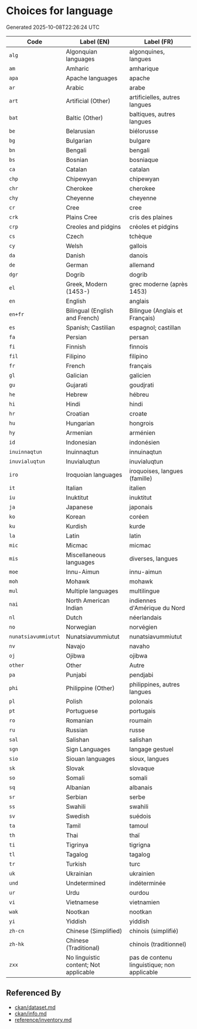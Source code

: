 # Choices for language

Generated 2025-10-08T22:26:24 UTC

| Code | Label (EN) | Label (FR) |
|------|------------|------------|
| `alg` | Algonquian languages | algonquines, langues |
| `am` | Amharic | amharique |
| `apa` | Apache languages | apache |
| `ar` | Arabic | arabe |
| `art` | Artificial (Other) | artificielles, autres langues |
| `bat` | Baltic (Other) | baltiques, autres langues |
| `be` | Belarusian | biélorusse |
| `bg` | Bulgarian | bulgare |
| `bn` | Bengali | bengali |
| `bs` | Bosnian | bosniaque |
| `ca` | Catalan | catalan |
| `chp` | Chipewyan | chipewyan |
| `chr` | Cherokee | cherokee |
| `chy` | Cheyenne | cheyenne |
| `cr` | Cree | cree |
| `crk` | Plains Cree | cris des plaines |
| `crp` | Creoles and pidgins | créoles et pidgins |
| `cs` | Czech | tchèque |
| `cy` | Welsh | gallois |
| `da` | Danish | danois |
| `de` | German | allemand |
| `dgr` | Dogrib | dogrib |
| `el` | Greek, Modern (1453-) | grec moderne (après 1453) |
| `en` | English | anglais |
| `en+fr` | Bilingual (English and French) | Bilingue (Anglais et Français) |
| `es` | Spanish; Castilian | espagnol; castillan |
| `fa` | Persian | persan |
| `fi` | Finnish | finnois |
| `fil` | Filipino | filipino |
| `fr` | French | français |
| `gl` | Galician | galicien |
| `gu` | Gujarati | goudjrati |
| `he` | Hebrew | hébreu |
| `hi` | Hindi | hindi |
| `hr` | Croatian | croate |
| `hu` | Hungarian | hongrois |
| `hy` | Armenian | arménien |
| `id` | Indonesian | indonésien |
| `inuinnaqtun` | Inuinnaqtun | innuinaqtun |
| `inuvialuqtun` | Inuvialuqtun | inuvialuqtun |
| `iro` | Iroquoian languages | iroquoises, langues (famille) |
| `it` | Italian | italien |
| `iu` | Inuktitut | inuktitut |
| `ja` | Japanese | japonais |
| `ko` | Korean | coréen |
| `ku` | Kurdish | kurde |
| `la` | Latin | latin |
| `mic` | Micmac | micmac |
| `mis` | Miscellaneous languages | diverses, langues |
| `moe` | Innu-Aimun | innu-aimun |
| `moh` | Mohawk | mohawk |
| `mul` | Multiple languages | multilingue |
| `nai` | North American Indian | indiennes d'Amérique du Nord |
| `nl` | Dutch | néerlandais |
| `no` | Norwegian | norvégien |
| `nunatsiavummiutut` | Nunatsiavummiutut | nunatsiavummiutut |
| `nv` | Navajo | navaho |
| `oj` | Ojibwa | ojibwa |
| `other` | Other | Autre |
| `pa` | Punjabi | pendjabi |
| `phi` | Philippine (Other) | philippines, autres langues |
| `pl` | Polish | polonais |
| `pt` | Portuguese | portugais |
| `ro` | Romanian | roumain |
| `ru` | Russian | russe |
| `sal` | Salishan | salishan |
| `sgn` | Sign Languages | langage gestuel |
| `sio` | Siouan languages | sioux, langues |
| `sk` | Slovak | slovaque |
| `so` | Somali | somali |
| `sq` | Albanian | albanais |
| `sr` | Serbian | serbe |
| `ss` | Swahili | swahili |
| `sv` | Swedish | suédois |
| `ta` | Tamil | tamoul |
| `th` | Thai | thaï |
| `ti` | Tigrinya | tigrigna |
| `tl` | Tagalog | tagalog |
| `tr` | Turkish | turc |
| `uk` | Ukrainian | ukrainien |
| `und` | Undetermined | indéterminée |
| `ur` | Urdu | ourdou |
| `vi` | Vietnamese | vietnamien |
| `wak` | Nootkan | nootkan |
| `yi` | Yiddish | yiddish |
| `zh-cn` | Chinese (Simplified) | chinois (simplifié) |
| `zh-hk` | Chinese (Traditional) | chinois (traditionnel) |
| `zxx` | No linguistic content; Not applicable | pas de contenu linguistique; non applicable |


## Referenced By

- [ckan/dataset.md](../ckan/dataset.md)
- [ckan/info.md](../ckan/info.md)
- [reference/inventory.md](../reference/inventory.md)
